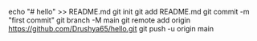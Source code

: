 echo "# hello" >> README.md
git init
git add README.md
git commit -m "first commit"
git branch -M main
git remote add origin https://github.com/Drushya65/hello.git
git push -u origin main
